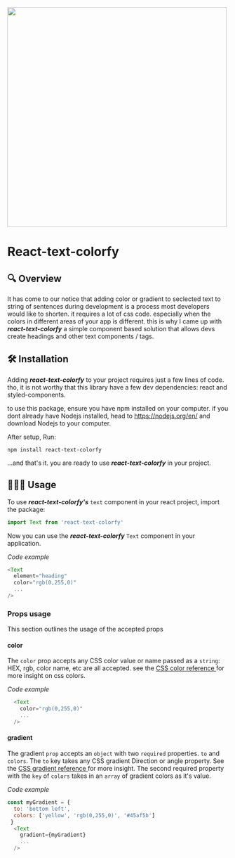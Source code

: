 <img src="https://user-images.githubusercontent.com/19647826/210170328-f007d18b-3b04-4339-b74b-3e115ff9fb80.png" width="500" height="auto" />

# React-text-colorfy

## 🔍 Overview
It has come to our notice that adding color or gradient to seclected text to string of sentences during development is a process most developers would like to shorten. it requires a lot of css code. especially when the colors in different areas of your app is different. 
this is why I came up with ***react-text-colorfy*** a simple component based solution that allows devs create headings and other text components / tags.

## 🛠️ Installation
Adding ***react-text-colorfy*** to your project requires just a few lines of code. tho, it is not worthy that this library have a few dev dependencies: react and styled-components.

to use this package, ensure you have npm installed on your computer. if you dont already have Nodejs installed, head to <a src="https:/https://nodejs.org/en//" target="_blank"> https://nodejs.org/en/ </a> and download Nodejs to your computer.

After setup, Run:

```
npm install react-text-colorfy
```
...and that's it. you are ready to use ***react-text-colorfy*** in your project.

## 👨🏽‍💻 Usage
To use ***react-text-colorfy's*** `text` component in your react project, import the package:

```javascript
import Text from 'react-text-colorfy'
```
Now you can use the ***react-text-colorfy*** `Text` component in your application.

*Code example*
```javascript
<Text 
  element="heading"
  color="rgb(0,255,0)"
  ...
/>
```
### Props usage
This section outlines the usage of the accepted props

#### color
The `color` prop accepts any CSS color value or name passed as a `string`: HEX, rgb, color name, etc are all accepted. see the <a href="https://www.w3schools.com/css/css3_colors.asp" target="_alt" >CSS color reference </a>  for more insight on css colors.

*Code example*
```javascript
  <Text 
    color="rgb(0,255,0)"
    ...
  />
```

#### gradient
The gradient `prop` accepts an `object` with two `required` properties. `to` and `colors`.
The `to` key takes any CSS gradient Direction or angle property. See the <a href="https://www.w3schools.com/css/css3_gradients.asp" target="_blank"> CSS gradient reference </a> for more insight.
The second required property with the `key` of `colors` takes in an `array` of gradient colors as it's value.

*Code example*
```javascript
const myGradient = {
  to: 'bottom left',
  colors: ['yellow', 'rgb(0,255,0)', '#45af5b']
 }
  <Text 
    gradient={myGradient}
    ...
  />
```
